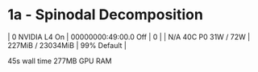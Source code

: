 # 1a - Spinodal Decomposition

|   0  NVIDIA L4                      On  |   00000000:49:00.0 Off |                    0 |
| N/A   40C    P0             31W /   72W |     227MiB /  23034MiB |     99%      Default |

45s wall time
277MB GPU RAM
